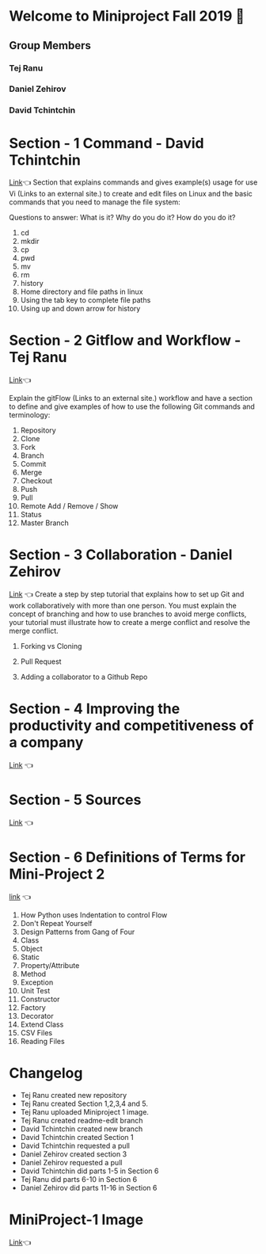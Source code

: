 # Welcome to Miniproject Fall 2019 :wave:
## Group Members
### Tej Ranu
### Daniel Zehirov
### David Tchintchin
# Section - 1 Command - David Tchintchin
[Link](https://github.com/tejranu/miniproject/blob/master/Section%20-1%20Commands.md):point_left:
  Section that explains commands and gives example(s) usage for use Vi (Links to an external site.) to create and edit files on Linux and the basic commands that you need to manage the file system:

Questions to answer: What is it? Why do you do it? How do you do it?

1. cd
2. mkdir
3. cp
4. pwd
5. mv
6. rm
7. history
8. Home directory and file paths in linux
9. Using the tab key to complete file paths
10. Using up and down arrow for history

# Section - 2 Gitflow and Workflow - Tej Ranu

[Link](https://github.com/tejranu/miniproject/blob/master/Section%20-%202%20Gitflow%20and%20Workflow.md):point_left:

Explain the gitFlow (Links to an external site.) workflow and have a section to define and give examples of how to use the following Git commands and terminology:

1. Repository
2. Clone
3. Fork
4. Branch
5. Commit
6. Merge
7. Checkout
8. Push
9. Pull
10. Remote Add / Remove / Show
11. Status
12. Master Branch

# Section - 3 Collaboration - Daniel Zehirov
[Link](https://github.com/tejranu/miniproject/blob/master/Section%20-%203%20Collaboration.md) :point_left:
Create a step by step tutorial that explains how to set up Git and work collaboratively with more than one person.  You must explain the concept of branching and how to use branches to avoid merge conflicts, your tutorial must illustrate how to create a merge conflict and resolve the merge conflict.   

1. Forking vs Cloning

2. Pull Request

3. Adding a collaborator to a Github Repo

# Section - 4 Improving the productivity and competitiveness of a company
[Link](https://github.com/tejranu/miniproject/blob/master/Section%20-%204%20Improving%20the%20productivity%20and%20competitiveness%20of%20a%20company.md) :point_left:

# Section - 5 Sources
[Link](https://github.com/tejranu/miniproject/blob/master/Section%20-%205%20Sources.md) :point_left:

# Section - 6 Definitions of Terms for Mini-Project 2
[link](https://github.com/tejranu/miniproject/blob/master/Section%20-%206%20Definitions%20of%20Terms%20for%20Mini-Project%202.md) :point_left:
1. How Python uses Indentation to control Flow
2. Don't Repeat Yourself
3. Design Patterns from Gang of Four
4. Class
5. Object
6. Static
7. Property/Attribute
8. Method
9. Exception
10. Unit Test
11. Constructor
12. Factory
13. Decorator
14. Extend Class
15. CSV Files
16. Reading Files

# Changelog
- Tej Ranu created new repository
- Tej Ranu created Section 1,2,3,4 and 5.
- Tej Ranu uploaded Miniproject 1 image.
- Tej Ranu created readme-edit branch
- David Tchintchin created new branch
- David Tchintchin created Section 1
- David Tchintchin requested a pull
- Daniel Zehirov created section 3
- Daniel Zehirov requested a pull
- David Tchintchin did parts 1-5 in Section 6
- Tej Ranu did parts 6-10 in Section 6
- Daniel Zehirov did parts 11-16 in Section 6

# MiniProject-1 Image
[Link](https://github.com/tejranu/miniproject/blob/master/Annotation%202019-11-04%20210754.png):point_left:


